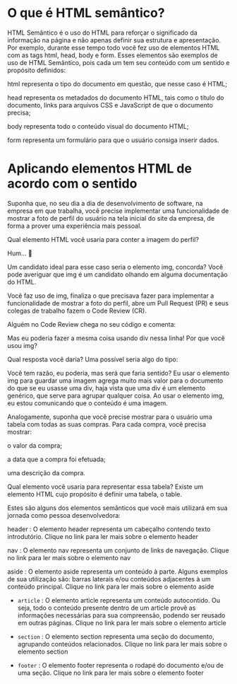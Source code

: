 # O que é HTML semântico?
HTML Semântico é o uso do HTML para reforçar o significado da informação na página e não apenas definir sua estrutura e apresentação. Por exemplo, durante esse tempo todo você fez uso de elementos HTML com as tags html, head, body e form. Esses elementos são exemplos de uso de HTML Semântico, pois cada um tem seu conteúdo com um sentido e propósito definidos:

html representa o tipo do documento em questão, que nesse caso é HTML;

head representa os metadados do documento HTML, tais como o título do documento, links para arquivos CSS e JavaScript de que o documento precisa;

body representa todo o conteúdo visual do documento HTML;

form representa um formulário para que o usuário consiga inserir dados.


# Aplicando elementos HTML de acordo com o sentido
Suponha que, no seu dia a dia de desenvolvimento de software, na empresa em que trabalha, você precise implementar uma funcionalidade de mostrar a foto de perfil do usuário na tela inicial do site da empresa, de forma a prover uma experiência mais pessoal.

Qual elemento HTML você usaria para conter a imagem do perfil?

Hum… 🤔

Um candidato ideal para esse caso seria o elemento img, concorda? Você pode averiguar que img é um candidato olhando em alguma documentação do HTML.

Você faz uso de img, finaliza o que precisava fazer para implementar a funcionalidade de mostrar a foto do perfil, abre um Pull Request (PR) e seus colegas de trabalho fazem o Code Review (CR).

Alguém no Code Review chega no seu código e comenta:

Mas eu poderia fazer a mesma coisa usando div nessa linha! Por que você usou img?

Qual resposta você daria? Uma possível seria algo do tipo:

Você tem razão, eu poderia, mas será que faria sentido? Eu usar o elemento img para guardar uma imagem agrega muito mais valor para o documento do que se eu usasse uma div, haja vista que uma div é um elemento genérico, que serve para agrupar qualquer coisa. Ao usar o elemento img, eu estou comunicando que o conteúdo é uma imagem.

Analogamente, suponha que você precise mostrar para o usuário uma tabela com todas as suas compras. Para cada compra, você precisa mostrar:

o valor da compra;

a data que a compra foi efetuada;

uma descrição da compra.

Qual elemento você usaria para representar essa tabela? Existe um elemento HTML cujo propósito é definir uma tabela, o table.


Estes são alguns dos elementos semânticos que você mais utilizará em sua jornada como pessoa desenvolvedora:

header : O elemento header representa um cabeçalho contendo texto introdutório. Clique no link para ler mais sobre o elemento header

nav : O elemento nav representa um conjunto de links de navegação. Clique no link para ler mais sobre o elemento nav

aside : O elemento aside representa um conteúdo à parte. Alguns exemplos de sua utilização são: barras laterais e/ou conteúdos adjacentes à um conteúdo principal. Clique no link para ler mais sobre o elemento aside

- `article` : O elemento article representa um conteúdo autocontido. Ou seja, todo o conteúdo presente dentro de um article provê as informações necessárias para sua compreensão, podendo ser reusado em outras páginas. Clique no link para ler mais sobre o elemento article

- `section` : O elemento section representa uma seção do documento, agrupando conteúdos relacionados. Clique no link para ler mais sobre o elemento section

- `footer` : O elemento footer representa o rodapé do documento e/ou de uma seção. Clique no link para ler mais sobre o elemento footer